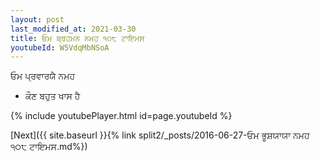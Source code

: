 ```yaml
---
layout: post
last_modified_at: 2021-03-30
title: ਓਮ ਬ੍ਰਹਮਨ ਨਮਹ ੧੦੮ ਟਾਇਮਸ
youtubeId: W5VdqMbNSoA
---
```

 
 
 ਓਮ ਪ੍ਰਵਾਰਯੈ ਨਮਹ  
 
 -  ਕੌਣ ਬਹੁਤ ਖਾਸ ਹੈ 
 
  
 
  
 
 
 
 
 
 


{% include youtubePlayer.html id=page.youtubeId %}
 
[Next]({{ site.baseurl }}{% link  split2/_posts/2016-06-27-ਓਮ ਭੂਸ਼ਯਾਯਾ ਨਮਹ ੧੦੮ ਟਾਇਮਸ.md%})
 
